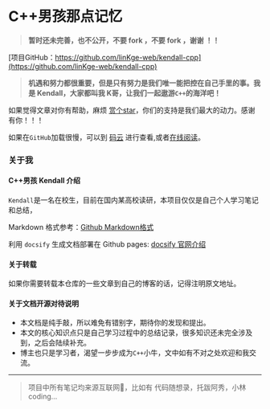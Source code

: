 # C++男孩那点记忆

> **暂时还未完善，也不公开，不要 fork ，不要 fork ，谢谢 ！！**

[项目GitHub：https://github.com/linKge-web/kendall-cpp](https://github.com/linKge-web/kendall-cpp)

  > **机遇和努力都很重要，但是只有努力是我们唯一能把控在自己手里的事。我是 Kendall，大家都叫我 K哥，让我们一起遨游`C++`的海洋吧！**

如果觉得文章对你有帮助，麻烦 [赏个star](https://github.com/linKge-web/kendall-cpp)，你们的支持是我们最大的动力。感谢有你！！！
  
如果在`GitHub`加载很慢，可以到 [码云](https://gitee.com/linKge-web/kendall-cpp/tree/main/docs) 进行查看,或者[在线阅读](https://linkge-web.gitee.io/kendall-cpp/#/)。
   

### 关于我

#### C++男孩 Kendall 介绍
`Kendall`是一名在校生，目前在国内某高校读研，本项目仅仅是自己个人学习笔记和总结，

Markdown 格式参考：[Github Markdown格式](https://guides.github.com/features/mastering-markdown/)

利用 `docsify` 生成文档部署在 Github pages: [docsify 官网介绍](https://docsify.js.org/#/)

#### 关于转载

如果你需要转载本仓库的一些文章到自己的博客的话，记得注明原文地址。

#### 关于文档开源对待说明
- 本文档是纯手敲，所以难免有错别字，期待你的发现和提出。
- 本文的核心知识点只是自己学习过程中的总结记录，很多知识还未完全涉及到，之后会陆续补充。
- 博主也只是学习者，渴望一步步成为`C++`小牛，文中如有不对之处欢迎和我交流。

-----
> 项目中所有笔记均来源互联网📱，比如有 代码随想录，托跋阿秀，小林coding...


